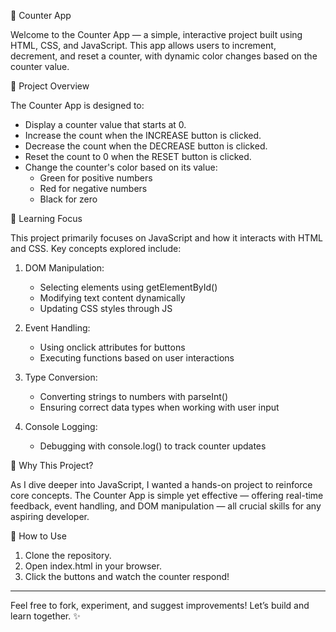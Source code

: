 🚀 Counter App

Welcome to the Counter App — a simple, interactive project built using HTML, CSS, and JavaScript. This app allows users to increment, decrement, and reset a counter, with dynamic color changes based on the counter value.

🎯 Project Overview

The Counter App is designed to:
- Display a counter value that starts at 0.
- Increase the count when the INCREASE button is clicked.
- Decrease the count when the DECREASE button is clicked.
- Reset the count to 0 when the RESET button is clicked.
- Change the counter's color based on its value:
  - Green for positive numbers
  - Red for negative numbers
  - Black for zero

🧠 Learning Focus

This project primarily focuses on JavaScript and how it interacts with HTML and CSS. Key concepts explored include:

1. DOM Manipulation:
   - Selecting elements using getElementById()
   - Modifying text content dynamically
   - Updating CSS styles through JS

2. Event Handling:
   - Using onclick attributes for buttons
   - Executing functions based on user interactions

3. Type Conversion:
   - Converting strings to numbers with parseInt()
   - Ensuring correct data types when working with user input

4. Console Logging:
   - Debugging with console.log() to track counter updates

🌟 Why This Project?

As I dive deeper into JavaScript, I wanted a hands-on project to reinforce core concepts. The Counter App is simple yet effective — offering real-time feedback, event handling, and DOM manipulation — all crucial skills for any aspiring developer.

🔧 How to Use

1. Clone the repository.
2. Open index.html in your browser.
3. Click the buttons and watch the counter respond!

---

Feel free to fork, experiment, and suggest improvements! Let’s build and learn together. ✨
